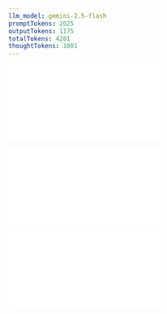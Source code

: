 ```yaml
---
llm_model: gemini-2.5-flash
promptTokens: 2025
outputTokens: 1175
totalTokens: 4201
thoughtTokens: 1001
---
```


![@](steps/_.2dc58d26.md)

![@](steps/stylize.05618bec.md)

![@](steps/response.ff579371.md)